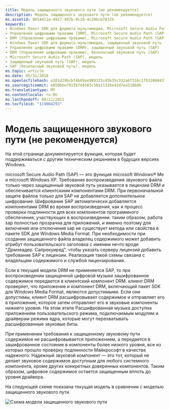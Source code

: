 ```yaml
---
title: Модель защищенного звукового пути (не рекомендуется)
description: Модель защищенного звукового пути (не рекомендуется)
ms.assetid: 8854411a-d917-497b-9c10-4c29bcb7832b
keywords:
- Windows Пакет SDK для формата мультимедиа, Microsoft Secure Audio Path (SAP)
- Управление цифровыми правами (DRM), Microsoft Secure Audio Path (SAP)
- DRM (Управление цифровыми правами), Microsoft Secure Audio Path (SAP)
- Windows Пакет SDK для формата мультимедиа, защищенный звуковой путь (SAP)
- Управление цифровыми правами (DRM), защищенный звуковой путь (SAP)
- DRM (Управление цифровыми правами), безопасный звуковой путь (SAP)
- Microsoft Secure Audio Path (SAP), модель
- Защищенный звуковой путь (SAP), модель
- SAP (безопасный звуковой путь), модель
ms.topic: article
ms.date: 05/31/2018
ms.openlocfilehash: a381d29bcbf4b09ae989325cd5b35c332a6f316c1f932868437ac93a7854ab58
ms.sourcegitcommit: e858bbe701567d4583c50a11326e42d7ea51804b
ms.translationtype: MT
ms.contentlocale: ru-RU
ms.lasthandoff: 08/11/2021
ms.locfileid: "119084293"
---
```

# <a name="the-secure-audio-path-model-deprecated"></a>Модель защищенного звукового пути (не рекомендуется)

На этой странице документируется функция, которая будет поддерживаться с другим техническим решением в будущих версиях Windows.

microsoft Secure Audio Path (SAP) — это функция microsoft Windows® Me и microsoft Windows XP. Требование воспроизведения звукового файла только через защищенный звуковой путь указывается в лицензии DRM и обеспечивается клиентскими компонентами DRM. При первоначальной защите файлов только для SAP не добавляется дополнительное шифрование. Шифрование SAP автоматически добавляется компонентами DRM во время воспроизведения, как и процесс проверки подлинности для всех компонентов программного обеспечения, участвующих в воспроизведении. таким образом, работа sap полностью прозрачна для приложений, и именно поэтому для включения или отключения sap не существует метода или свойства в пакете SDK для Windows Media Format. При необходимости при создании защищенного файла владелец содержимого может добавить атрибут пользовательского заголовка с именем нечто вроде "Дрмхеадер. Сапрекуиред", чтобы указать серверу лицензий добавить требование SAP к лицензии. Реализация такой схемы связана с владельцем содержимого и службой лицензирования.

Если в текущей модели DRM не применяется SAP, то при воспроизведении защищенной цифровой музыки зашифрованное содержимое передается в клиентский компонент DRM. клиент DRM проверяет, что приложение и компонент DRM, включающий пакет SDK для Windows Media Format, являются допустимыми. Если они допустимы, клиент DRM расшифровывает содержимое и отправляет его в приложение, которое затем отправляет его в звуковые компоненты нижнего уровня. На этом этапе Расшифрованная музыка доступна приложениям пользовательского режима, подключаемым модулям и драйверам режима ядра, которые могут перехватывать расшифрованные звуковые биты.

При применении требования к защищенному звуковому пути содержимое не расшифровывается приложением, а передается в зашифрованное состояние в компоненты более низкого уровня, все из которых прошло проверку подлинности Майкрософт в качестве надежного. Надежный звуковой компонент — это тот, который не делает звуковое содержимое доступным для любого системного компонента, кроме других конкретных доверенных компонентов. Таким образом, цифровое содержимое остается защищенным вплоть до уровня драйвера.

На следующей схеме показана текущая модель в сравнении с моделью защищенного звукового пути.

![Схема модели защищенного звукового пути](images/sap.png)

 

 




